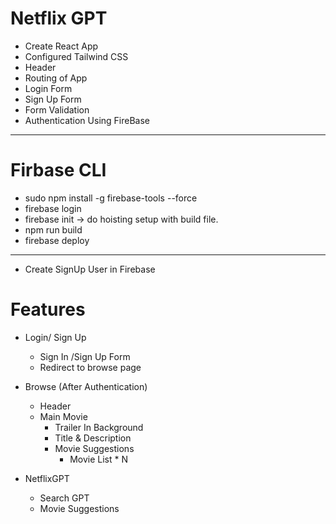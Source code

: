 # Netflix GPT

- Create React App
- Configured Tailwind CSS
- Header
- Routing of App
- Login Form
- Sign Up Form
- Form Validation
- Authentication Using FireBase

---

# Firbase CLI

- sudo npm install -g firebase-tools --force
- firebase login
- firebase init -> do hoisting setup with build file.
- npm run build
- firebase deploy

---

- Create SignUp User in Firebase

# Features

- Login/ Sign Up

  - Sign In /Sign Up Form
  - Redirect to browse page

- Browse (After Authentication)
  - Header
  - Main Movie
    - Trailer In Background
    - Title & Description
    - Movie Suggestions
      - Movie List \* N
- NetflixGPT
  - Search GPT
  - Movie Suggestions
